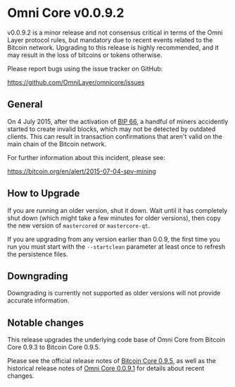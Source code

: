 Omni Core v0.0.9.2
==================

v0.0.9.2 is a minor release and not consensus critical in terms of the Omni Layer protocol rules, but mandatory due to recent events related to the Bitcoin network. Upgrading to this release is highly recommended, and it may result in the loss of bitcoins or tokens otherwise.

Please report bugs using the issue tracker on GitHub:

  https://github.com/OmniLayer/omnicore/issues

General
-------

On 4 July 2015, after the activation of [BIP 66](https://github.com/bitcoin/bips/blob/master/bip-0066.mediawiki), a handful of miners accidently started to create invalid blocks, which may not be detected by outdated clients. This can result in transaction confirmations that aren't valid on the main chain of the Bitcoin network.

For further information about this incident, please see:

  https://bitcoin.org/en/alert/2015-07-04-spv-mining

How to Upgrade
--------------

If you are running an older version, shut it down. Wait until it has completely shut down (which might take a few minutes for older versions), then copy the new version of `mastercored` or `mastercore-qt`.

If you are upgrading from any version earlier than 0.0.9, the first time you run you must start with the `--startclean` parameter at least once to refresh the persistence files.

Downgrading
-----------

Downgrading is currently not supported as older versions will not provide accurate information.

Notable changes
---------------

This release upgrades the underlying code base of Omni Core from Bitcoin Core 0.9.3 to Bitcoin Core 0.9.5.

Please see the official release notes of [Bitcoin Core 0.9.5](release-notes.md), as well as the historical release notes of [Omni Core 0.0.9.1](release-notes/omnicore-0.0.9.1-release-notes.md) for details about recent changes.
